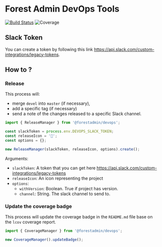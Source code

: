 # Forest Admin DevOps Tools
[![Build Status](https://travis-ci.com/ForestAdmin/devops.svg?token=GhLkKxborSQok42EpFsc&branch=devel)](https://travis-ci.org/ForestAdmin/devops)
![Coverage](https://img.shields.io/badge/coverage-94%25%0A-important)

## Slack Token
You can create a token by following this link https://api.slack.com/custom-integrations/legacy-tokens.

## How to ?

### Release
This process will:
- merge `devel` into `master` (if necessary),
- add a specific tag (if necessary)
- send a note of the changes released to a specific Slack channel.

```JavaScript
import { ReleaseManager } from '@forestadmin/devops';

const slackToken = process.env.DEVOPS_SLACK_TOKEN;
const releaseIcon = '🌱';
const options = {};

new ReleaseManager(slackToken, releaseIcon, options).create();
```

Arguments:
- `slackToken`: A token that you can get here https://api.slack.com/custom-integrations/legacy-tokens
- `releaseIcon`: An icon representing the project
- `options`:
  - `withVersion`: Boolean. True if project has version.
  - `channel`: String. The slack channel to send to.

### Update the coverage badge
This process will update the coverage badge in the `README.md` file base on the `lcov` coverage report.

```JavaScript
import { CoverageManager } from '@forestadmin/devops';

new CoverageManager().updateBadge();
```
